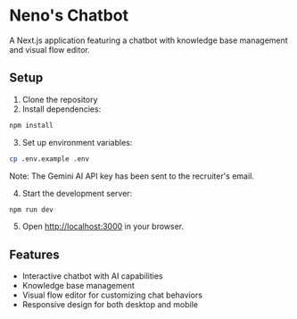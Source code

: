 # Neno's Chatbot

A Next.js application featuring a chatbot with knowledge base management and visual flow editor.

## Setup

1. Clone the repository
2. Install dependencies:

```bash
npm install
```

3. Set up environment variables:

```bash
cp .env.example .env
```

Note: The Gemini AI API key has been sent to the recruiter's email.

4. Start the development server:

```bash
npm run dev
```

5. Open [http://localhost:3000](http://localhost:3000) in your browser.

## Features

- Interactive chatbot with AI capabilities
- Knowledge base management
- Visual flow editor for customizing chat behaviors
- Responsive design for both desktop and mobile
